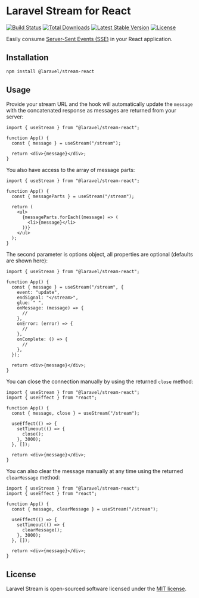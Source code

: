 # Laravel Stream for React

<p align="left">
<a href="https://github.com/laravel/stream/actions/workflows/tests.yml"><img src="https://github.com/laravel/stream/actions/workflows/tests.yml/badge.svg" alt="Build Status"></a>
<a href="https://www.npmjs.com/package/@laravel/stream-react"><img src="https://img.shields.io/npm/dt/@laravel/stream-react" alt="Total Downloads"></a>
<a href="https://www.npmjs.com/package/@laravel/stream-react"><img src="https://img.shields.io/npm/v/@laravel/stream-react" alt="Latest Stable Version"></a>
<a href="https://www.npmjs.com/package/@laravel/stream-react"><img src="https://img.shields.io/npm/l/@laravel/stream-react" alt="License"></a>
</p>

Easily consume [Server-Sent Events (SSE)](https://laravel.com/docs/responses#event-streams) in your React application.

## Installation

```bash
npm install @laravel/stream-react
```

## Usage

Provide your stream URL and the hook will automatically update the `message` with the concatenated response as messages are returned from your server:

```tsx
import { useStream } from "@laravel/stream-react";

function App() {
  const { message } = useStream("/stream");

  return <div>{message}</div>;
}
```

You also have access to the array of message parts:

```tsx
import { useStream } from "@laravel/stream-react";

function App() {
  const { messageParts } = useStream("/stream");

  return (
    <ul>
      {messageParts.forEach((message) => (
        <li>{message}</li>
      ))}
    </ul>
  );
}
```

The second parameter is options object, all properties are optional (defaults are shown here):

```tsx
import { useStream } from "@laravel/stream-react";

function App() {
  const { message } = useStream("/stream", {
    event: "update",
    endSignal: "</stream>",
    glue: " ",
    onMessage: (message) => {
      //
    },
    onError: (error) => {
      //
    },
    onComplete: () => {
      //
    },
  });

  return <div>{message}</div>;
}
```

You can close the connection manually by using the returned `close` method:

```tsx
import { useStream } from "@laravel/stream-react";
import { useEffect } from "react";

function App() {
  const { message, close } = useStream("/stream");

  useEffect(() => {
    setTimeout(() => {
      close();
    }, 3000);
  }, []);

  return <div>{message}</div>;
}
```

You can also clear the message manually at any time using the returned `clearMessage` method:

```tsx
import { useStream } from "@laravel/stream-react";
import { useEffect } from "react";

function App() {
  const { message, clearMessage } = useStream("/stream");

  useEffect(() => {
    setTimeout(() => {
      clearMessage();
    }, 3000);
  }, []);

  return <div>{message}</div>;
}
```

## License

Laravel Stream is open-sourced software licensed under the [MIT license](LICENSE.md).
